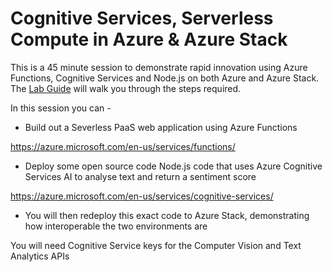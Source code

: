# Cognitive Services, Serverless Compute in Azure & Azure Stack



This is a 45 minute session to demonstrate rapid innovation using Azure Functions, Cognitive Services and Node.js on both Azure and Azure Stack. The [Lab Guide](https://github.com/ben-houghton/summitcode/raw/master/SummitLab.pdf) will walk you through the steps required. 

In this session you can -

- Build out a Severless PaaS web application using Azure Functions

https://azure.microsoft.com/en-us/services/functions/ 


- Deploy some open source code Node.js code that uses Azure Cognitive Services AI to analyse text and return a sentiment score

https://azure.microsoft.com/en-us/services/cognitive-services/ 

- You will then redeploy this exact code to Azure Stack, demonstrating how interoperable the two environments are

You will need Cognitive Service keys for the Computer Vision and Text Analytics APIs

